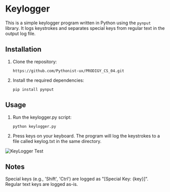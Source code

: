 # Keylogger

This is a simple keylogger program written in Python using the `pynput` library. It logs keystrokes and separates special keys from regular text in the output log file.

## Installation

1. Clone the repository:
   
       https://github.com/Pythonist-ux/PRODIGY_CS_04.git
2. Install the required dependencies:

       pip install pynput

## Usage

1. Run the keylogger.py script:

       python keylogger.py
   
2. Press keys on your keyboard. The program will log the keystrokes to a file called keylog.txt in the same directory.
   

![KeyLogger Test](https://github.com/Pythonist-ux/PRODIGY_CS_04/assets/83156291/e2d925cf-91f1-4082-be07-75d62d1658cc)







   
## Notes
Special keys (e.g., 'Shift', 'Ctrl') are logged as "[Special Key: {key}]".
Regular text keys are logged as-is.



